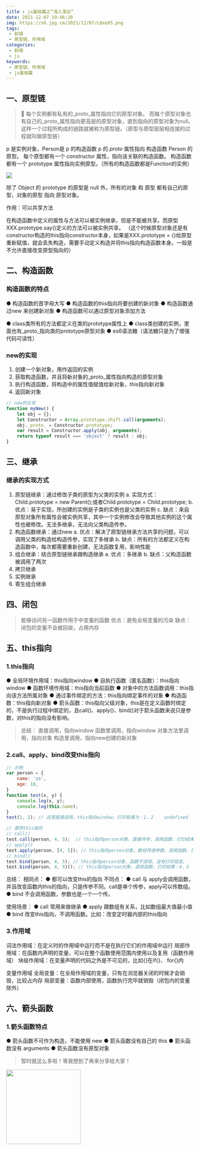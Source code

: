 ```yaml
---
title : js基础篇之“浅入深出”
date: 2021-12-07 19:46:20
img: https://s6.jpg.cm/2021/12/07/LQeoX5.png
tags:
 - 前端
 - 原型链、作用域
categories: 
 - 前端
 - js
keywords:
 - 原型链、作用域
 - js基础篇
---
```

## 一、原型链
> 🎯 每个实例都有私有的_proto_属性指向它的原型对象。
> 而每个原型对象也有自己的_proto_属性指向更高层的原型对象，直到指向的原型对象为null。
> 这样一个过程所构成的链路就被称为原型链。（原型与原型层层相连接的过程就叫做原型链）

p 是实例对象，Person是 p 的构造函数
p 的 _proto_ 属性指向 构造函数 Person 的原型。
每个原型都有一个 constructor 属性，指向该关联的构造函数。
构造函数都有一个 prototype 属性指向实例原型。（所有的构造函数都是Function的实例）

![](./person.png)

除了 Object 的 prototype 的原型是 null 外，所有的对象 和 原型 都有自己的原型，对象的原型 指向 原型对象。

作用：可以共享方法

在构造函数中定义的属性与方法可以被实例继承，但是不能被共享。而原型XXX.prototype.say()定义的方法可以被实例共享。
（这个时候原型对象还是有constructor构造的this指向constructor本身，如果是XXX.prototype = {}给原型重新赋值，就会丢失构造，需要手动定义构造并将this指向构造函数本身。一般是不允许直接改变原型指向的）

## 二、构造函数
### 构造函数的特点
● 构造函数的首字母大写
● 构造函数的this指向将要创建的新对象
● 构造函数通过new 来创建新对象
● 构造函数可以通过原型对象添加方法

● class类所有的方法都定义在类的prototype属性上
● class类创建的实例，里面也有_proto_指向类的prototype原型对象
● es6语法糖（语法糖只是为了增强代码可读性）

### new的实现
1. 创建一个新对象，用作返回的实例
2. 获取构造函数，并且将新对象的_proto_属性指向构造的原型对象
3. 执行构造函数，将构造中的属性值赋值给新对象，this指向新对象
4. 返回新对象

```js
// new的实现
function myNew() {
    let obj = {};
    let Constructor = Array.prototype.shift.call(arguments);
    obj._proto_ = Constructor.prototype;
    var result = Constructor.apply(obj, arguments);
    return typeof result === 'object' ? result : obj;
}
```

## 三、继承
### 继承的实现方式
1. 原型链继承：通过修改子类的原型为父类的实例
  a. 实现方式：Child.prototype = new Parent();或者Child.prototype = Child.prototype;
  b. 优点：易于实现，所创建的实例是子类的实例也是父类的实例
  c. 缺点：来自原型对象所有属性会被实例共享，其中一个实例修改会导致其他实例的这个属性也被修改。无法多继承，无法向父类构造传参。
2. 构造函数继承：通过new
  a. 优点：解决了原型链继承方法共享的问题，可以调用父类的构造给构造传参，实现了多继承
  b. 缺点：所有的方法都定义在构造函数中，每次都需要重新创建，无法函数复用，影响性能
3. 组合继承：结合原型链继承跟构造继承
  a. 优点：多继承
  b. 缺点：父构造函数被调用了两次
4. 拷贝继承
5. 实例继承
6. 寄生组合继承

## 四、闭包
> 能够访问另一函数作用于中变量的函数
> 优点：避免全局变量的污染
> 缺点：闭包的变量不会被回收，占用内存

## 五、this指向
### 1.this指向
● 全局环境作用域：this指向window
● 自执行函数（匿名函数）：this指向window
● 函数环境作用域：this指向当前函数
● 对象中的方法函数调用：this指向该方法所属对象
● 通过事件绑定的方法：this指向绑定事件的对象
● 构造函数：this指向新对象
● 箭头函数：this指向父级对象，this是在定义函数时绑定的，不是执行过程中绑定的，且call()、apply()、bind()对于箭头函数来说只是参数，对this的指向没有影响。

> 总结：
> 直接调用，指向window
> 函数里调用，指向window
> 对象方法里调用，指向对象
> 构造里调用，指向new创建的新对象

### 2.call、apply、bind改变this指向

```js
// 示例
var person = {
    name: 'zs',
    age: 18,
}
function test(x, y) {
    console.log(x, y);
    console.log(this.name);
}
test(1, 2); // 这里直接调用，this指向window。打印结果为：1，2	undefined

// 更改this指向
// call()
test.call(person, 4, 5);  // this指向person对象，直接传参，调用函数，打印结果：4，5	zs
// apply()
test.apply(person, [4, 5]); // this指向person对象，数组传递参数，调用函数，打印结果：4，5	zs
// bind()
test.bind(person, 4, 5); // this指向person对象，函数不调用，没有打印信息。
test.bind(person, 4, 5)(); // this指向person对象，调用函数，打印结果：4，5	zs
```

总结：
相同点：
● 都可以改变this的指向
不同点：
● call 与 apply会调用函数，并且改变函数内this的指向，只是传参不同。call是单个传参，apply可以传数组。
● bind 不会调用函数，参数也是一个一个传。

使用场景：
● call 常用来做继承
● apply 跟数组有关系，比如数组最大值最小值
● bind 改变this指向，不调用函数。比如：改变定时器内部的this指向

### 3.作用域
词法作用域：在定义时的作用域中运行而不是在执行它们的作用域中运行
局部作用域：在函数内声明的变量，可以在整个函数使用范围内使用以及复用（函数作用域）
块级作用域：在变量声明的代码之外是不可见的，比如{}在if{}、 for{}内

变量作用域
全局变量：在全局作用域的变量，只有在浏览器关闭的时候才会销毁，比较占内存
局部变量：函数内部使用，函数执行完毕就销毁（闭包内的变量除外）

## 六、箭头函数
### 1.箭头函数特点
● 箭头函数不可作为构造，不能使用 new
● 箭头函数没有自己的 this
● 箭头函数没有 arguments
● 箭头函数没有原型对象

> 暂时就这么多啦！等我想到了再来分享给大家！
<img src="https://s6.jpg.cm/2021/12/07/LQygfH.png" width="200px"/>